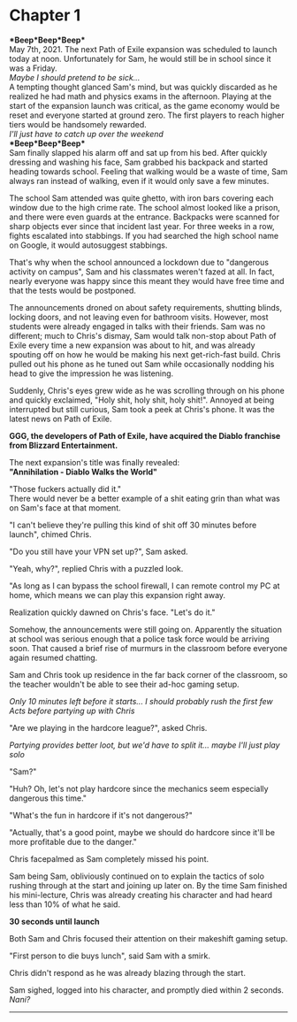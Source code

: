 Chapter 1
===

**\*Beep\*Beep\*Beep\***  
May 7th, 2021. The next Path of Exile expansion was scheduled to launch today at noon. Unfortunately for Sam, he would still be in school since it was a Friday.  
_Maybe I should pretend to be sick..._  
A tempting thought glanced Sam's mind, but was quickly discarded as he realized he had math and physics exams in the afternoon. Playing at the start of the expansion launch was critical, as the game economy would be reset and everyone started at ground zero. The first players to reach higher tiers would be handsomely rewarded.  
_I'll just have to catch up over the weekend_  
**\*Beep\*Beep\*Beep\***  
Sam finally slapped his alarm off and sat up from his bed. After quickly dressing and washing his face, Sam grabbed his backpack and started heading towards school. Feeling that walking would be a waste of time, Sam always ran instead of walking, even if it would only save a few minutes.   
  
The school Sam attended was quite ghetto, with iron bars covering each window due to the high crime rate. The school almost looked like a prison, and there were even guards at the entrance. 
Backpacks were scanned for sharp objects ever since that incident last year. For three weeks in a row, fights escalated into stabbings. If you had searched the high school name on Google, it would autosuggest stabbings.  
  
That's why when the school announced a lockdown due to "dangerous activity on campus", Sam and his classmates weren't fazed at all. In fact, nearly everyone was happy since this meant they would have free time and that the tests would be postponed.  
  
The announcements droned on about safety requirements, shutting blinds, locking doors, and not leaving even for bathroom visits. However, most students were already engaged in talks with their friends. Sam was no different; much to Chris's dismay, Sam would talk non-stop about Path of Exile every time a new expansion was about to hit, and was already spouting off on how he would be making his next get-rich-fast build. Chris pulled out his phone as he tuned out Sam while occasionally nodding his head to give the impression he was listening.  
  
Suddenly, Chris's eyes grew wide as he was scrolling through on his phone and quickly exclaimed, "Holy shit, holy shit, holy shit!". Annoyed at being interrupted but still curious, Sam took a peek at Chris's phone. It was the latest news on Path of Exile.  
  
**GGG, the developers of Path of Exile, have acquired the Diablo franchise from Blizzard Entertainment.**  
  
The next expansion's title was finally revealed:  
**"Annihilation - Diablo Walks the World"**  
  
"Those fuckers actually did it."  
There would never be a better example of a shit eating grin than what was on Sam's face at that moment.  
  
"I can't believe they're pulling this kind of shit off 30 minutes before launch", chimed Chris.  
  
"Do you still have your VPN set up?", Sam asked.  
  
"Yeah, why?", replied Chris with a puzzled look.   
  
"As long as I can bypass the school firewall, I can remote control my PC at home, which means we can play this expansion right away.  
  
Realization quickly dawned on Chris's face. "Let's do it."  
  
Somehow, the announcements were still going on. Apparently the situation at school was serious enough that a police task force would be arriving soon. That caused a brief rise of murmurs in the classroom before everyone again resumed chatting.  
  
Sam and Chris took up residence in the far back corner of the classroom, so the teacher wouldn't be able to see their ad-hoc gaming setup.  
  
_Only 10 minutes left before it starts... I should probably rush the first few Acts before partying up with Chris_  
  
"Are we playing in the hardcore league?", asked Chris.  
  
_Partying provides better loot, but we'd have to split it... maybe I'll just play solo_  
  
"Sam?"  
  
"Huh? Oh, let's not play hardcore since the mechanics seem especially dangerous this time."  
  
"What's the fun in hardcore if it's not dangerous?"  
  
"Actually, that's a good point, maybe we should do hardcore since it'll be more profitable due to the danger."  
  
Chris facepalmed as Sam completely missed his point. 
  
Sam being Sam, obliviously continued on to explain the tactics of solo rushing through at the start and joining up later on. 
By the time Sam finished his mini-lecture, Chris was already creating his character and had heard less than 10% of what he said.  
  
**30 seconds until launch**  
  
Both Sam and Chris focused their attention on their makeshift gaming setup.  
  
"First person to die buys lunch", said Sam with a smirk.  
  
Chris didn't respond as he was already blazing through the start. 

Sam sighed, logged into his character, and promptly died within 2 seconds.  
_Nani?_

---  